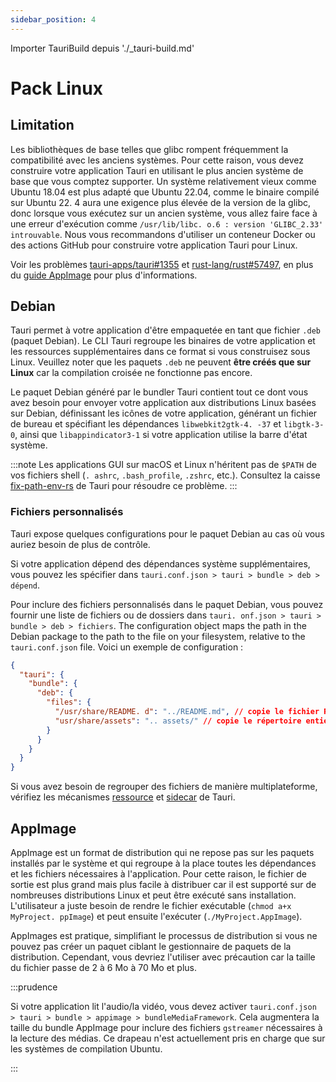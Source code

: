```yaml
---
sidebar_position: 4
---
```


Importer TauriBuild depuis './\_tauri-build.md'

# Pack Linux

## Limitation

Les bibliothèques de base telles que glibc rompent fréquemment la compatibilité avec les anciens systèmes. Pour cette raison, vous devez construire votre application Tauri en utilisant le plus ancien système de base que vous comptez supporter. Un système relativement vieux comme Ubuntu 18.04 est plus adapté que Ubuntu 22.04, comme le binaire compilé sur Ubuntu 22. 4 aura une exigence plus élevée de la version de la glibc, donc lorsque vous exécutez sur un ancien système, vous allez faire face à une erreur d'exécution comme `/usr/lib/libc. o.6 : version 'GLIBC_2.33' introuvable`. Nous vous recommandons d'utiliser un conteneur Docker ou des actions GitHub pour construire votre application Tauri pour Linux.

Voir les problèmes [tauri-apps/tauri#1355][] et [rust-lang/rust#57497][], en plus du [guide AppImage][] pour plus d'informations.

## Debian

Tauri permet à votre application d'être empaquetée en tant que fichier `.deb` (paquet Debian). Le CLI Tauri regroupe les binaires de votre application et les ressources supplémentaires dans ce format si vous construisez sous Linux. Veuillez noter que les paquets `.deb` ne peuvent **être créés que sur Linux** car la compilation croisée ne fonctionne pas encore.

Le paquet Debian généré par le bundler Tauri contient tout ce dont vous avez besoin pour envoyer votre application aux distributions Linux basées sur Debian, définissant les icônes de votre application, générant un fichier de bureau et spécifiant les dépendances `libwebkit2gtk-4. -37` et `libgtk-3-0`, ainsi que `libappindicator3-1` si votre application utilise la barre d'état système.

:::note
Les applications GUI sur macOS et Linux n'héritent pas de `$PATH` de vos fichiers shell (`. ashrc`, `.bash_profile`, `.zshrc`, etc.). Consultez la caisse [fix-path-env-rs](https://github.com/tauri-apps/fix-path-env-rs) de Tauri pour résoudre ce problème.
:::

<TauriBuild />

### Fichiers personnalisés

Tauri expose quelques configurations pour le paquet Debian au cas où vous auriez besoin de plus de contrôle.

Si votre application dépend des dépendances système supplémentaires, vous pouvez les spécifier dans `tauri.conf.json > tauri > bundle > deb > dépend`.

Pour inclure des fichiers personnalisés dans le paquet Debian, vous pouvez fournir une liste de fichiers ou de dossiers dans `tauri. onf.json > tauri > bundle > deb > fichiers`. The configuration object maps the path in the Debian package to the path to the file on your filesystem, relative to the `tauri.conf.json` file. Voici un exemple de configuration :

```json
{
  "tauri": {
    "bundle": {
      "deb": {
        "files": {
          "/usr/share/README. d": "../README.md", // copie le fichier README.md vers /usr/share/README. d
          "usr/share/assets": ".. assets/" // copie le répertoire entier des assets dans /usr/share/assets
        }
      }
    }
  }
}
```

Si vous avez besoin de regrouper des fichiers de manière multiplateforme, vérifiez les mécanismes [ressource][] et [sidecar][] de Tauri.

## AppImage

AppImage est un format de distribution qui ne repose pas sur les paquets installés par le système et qui regroupe à la place toutes les dépendances et les fichiers nécessaires à l'application. Pour cette raison, le fichier de sortie est plus grand mais plus facile à distribuer car il est supporté sur de nombreuses distributions Linux et peut être exécuté sans installation. L'utilisateur a juste besoin de rendre le fichier exécutable (`chmod a+x MyProject. ppImage`) et peut ensuite l'exécuter (`./MyProject.AppImage`).

AppImages est pratique, simplifiant le processus de distribution si vous ne pouvez pas créer un paquet ciblant le gestionnaire de paquets de la distribution. Cependant, vous devriez l'utiliser avec précaution car la taille du fichier passe de 2 à 6 Mo à 70 Mo et plus.

:::prudence

Si votre application lit l'audio/la vidéo, vous devez activer `tauri.conf.json > tauri > bundle > appimage > bundleMediaFramework`. Cela augmentera la taille du bundle AppImage pour inclure des fichiers `gstreamer` nécessaires à la lecture des médias. Ce drapeau n'est actuellement pris en charge que sur les systèmes de compilation Ubuntu.

:::

[ressource]: resources.md
[sidecar]: sidecar.md
[tauri-apps/tauri#1355]: https://github.com/tauri-apps/tauri/issues/1355
[rust-lang/rust#57497]: https://github.com/rust-lang/rust/issues/57497
[guide AppImage]: https://docs.appimage.org/reference/best-practices.html#binaries-compiled-on-old-enough-base-system
